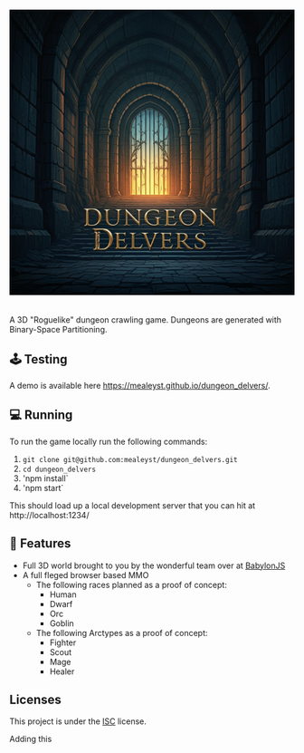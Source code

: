 # <p align="center"><img alt="dungeon" src="title_card.jpeg" /></p>

A 3D "Roguelike" dungeon crawling game. Dungeons are generated with Binary-Space Partitioning.

## 🕹️ Testing

A demo is available here https://mealeyst.github.io/dungeon_delvers/.

## 💻 Running

To run the game locally run the following commands:

1. `git clone git@github.com:mealeyst/dungeon_delvers.git`
2. `cd dungeon_delvers`
3. 'npm install`
4. 'npm start`

This should load up a local development server that you can hit at http://localhost:1234/

## 📕 Features

- Full 3D world brought to you by the wonderful team over at [BabylonJS](https://www.babylonjs.com/)
- A full fleged browser based MMO
  - The following races planned as a proof of concept:
    - Human
    - Dwarf
    - Orc
    - Goblin
  - The following Arctypes as a proof of concept:
    - Fighter
    - Scout
    - Mage
    - Healer

## Licenses

This project is under the [ISC](https://github.com/mealeyst/dungeon_delvers/blob/main/LICENSE) license.

Adding this

